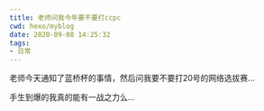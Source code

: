```yaml
---
title: 老师问我今年要不要打ccpc
cwd: hexo/myblog
date: 2020-09-08 14:25:32
tags:
- 日常
---
```


老师今天通知了蓝桥杯的事情，然后问我要不要打20号的网络选拔赛...

手生到爆的我真的能有一战之力么...

